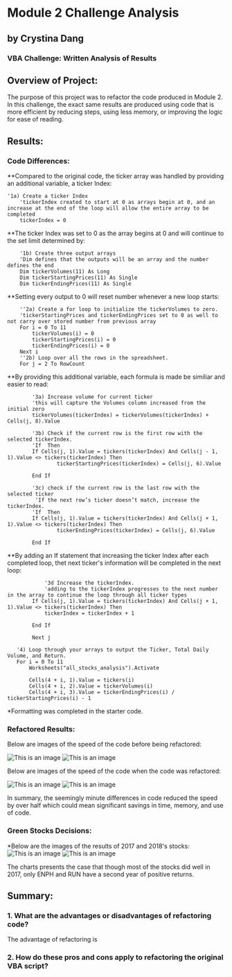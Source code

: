 # Module 2 Challenge Analysis 
## by Crystina Dang
### VBA Challenge: Written Analysis of Results

## Overview of Project:

The purpose of this project was to refactor the code produced in Module 2. In this challenge, the exact same results are produced using code that is more efficient by reducing steps, using less memory, or improving the logic for ease of reading.

## Results: 

### Code Differences:

**Compared to the original code, the ticker array was handled by providing an additional variable, a ticker Index:
```
'1a) Create a ticker Index
    'tickerIndex created to start at 0 as arrays begin at 0, and an increase at the end of the loop will allow the entire array to be completed
    tickerIndex = 0
```



**The ticker Index was set to 0 as the array begins at 0 and will continue to the set limit determined by:
```
    '1b) Create three output arrays
    'Dim defines that the outputs will be an array and the number defines the end
    Dim tickerVolumes(11) As Long
    Dim tickerStartingPrices(11) As Single
    Dim tickerEndingPrices(11) As Single
```




**Setting every output to 0 will reset number whenever a new loop starts:
    
```
    ''2a) Create a for loop to initialize the tickerVolumes to zero.
    'tickerStartingPrices and tickerEndingPrices set to 0 as well to not carry over stored number from previous array
    For i = 0 To 11
        tickerVolumes(i) = 0
        tickerStartingPrices(i) = 0
        tickerEndingPrices(i) = 0
    Next i
    ''2b) Loop over all the rows in the spreadsheet.
    For j = 2 To RowCount
```




**By providing this additional variable, each formula is made be similiar and easier to read:

```
        '3a) Increase volume for current ticker
        'this will capture the Volumes column increased from the initial zero
        tickerVolumes(tickerIndex) = tickerVolumes(tickerIndex) + Cells(j, 8).Value
        
        '3b) Check if the current row is the first row with the selected tickerIndex.
        'If  Then
        If Cells(j, 1).Value = tickers(tickerIndex) And Cells(j - 1, 1).Value <> tickers(tickerIndex) Then
                tickerStartingPrices(tickerIndex) = Cells(j, 6).Value
        
        End If
        
        '3c) check if the current row is the last row with the selected ticker
         'If the next row’s ticker doesn’t match, increase the tickerIndex.
        'If  Then
        If Cells(j, 1).Value = tickers(tickerIndex) And Cells(j + 1, 1).Value <> tickers(tickerIndex) Then
                tickerEndingPrices(tickerIndex) = Cells(j, 6).Value
            
        End If
```




**By adding an If statement that increasing the ticker Index after each completed loop, thet next ticker's information will be completed in the next loop:

```
            '3d Increase the tickerIndex.
            'adding to the tickerIndex progresses to the next number in the array to continue the loop through all ticker types
        If Cells(j, 1).Value = tickers(tickerIndex) And Cells(j + 1, 1).Value <> tickers(tickerIndex) Then
            tickerIndex = tickerIndex + 1
        
        End If

        Next j
 ```

 
 ```
    '4) Loop through your arrays to output the Ticker, Total Daily Volume, and Return.
    For i = 0 To 11
        Worksheets("all_stocks_analysis").Activate
        
        Cells(4 + i, 1).Value = tickers(i)
        Cells(4 + i, 2).Value = tickerVolumes(i)
        Cells(4 + i, 3).Value = tickerEndingPrices(i) / tickerStartingPrices(i) - 1
```
*Formatting was completed in the starter code.

### Refactored Results:

Below are images of the speed of the code before being refactored:


![This is an image](Resources/VBA_Challenge_2017.png)
![This is an image](Resources/VBA_Challenge_2018.png)

Below are images of the speed of the code when the code was refactored:


![This is an image](Resources/VBA_Challenge_2017_refactored.png)
![This is an image](Resources/VBA_Challenge_2018_refactored.png)

In summary, the seemingly minute differences in code reduced the speed by over half which could mean significant savings in time, memory, and use of code.

### Green Stocks Decisions:

*Below are the images of the results of 2017 and 2018's stocks: 
![This is an image](Resources/stocks_results_2017.png)
![This is an image](Resources/stocks_results_2018.png)

The charts presents the case that though most of the stocks did well in 2017, only ENPH and RUN have a second year of positive returns.


## Summary:

### 1. What are the advantages or disadvantages of refactoring code?
The advantage of refactoring is 

### 2. How do these pros and cons apply to refactoring the original VBA script?


